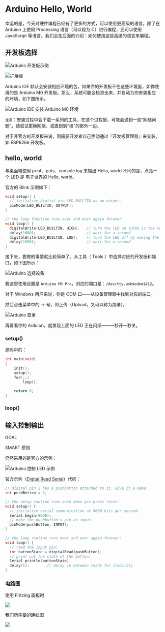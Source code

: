 Arduino Hello, World
===

幸运的是，今天对硬件编程已经有了更多的方式，可以使用更高级的语言。除了在 Arduion 上使用 Processing 语言（可以视为 C）进行编程，还可以使用 JavaScript 等语言。我们会在后面的介绍：如何使用这些高级的语言来编程。

开发板选择
---

![Arduino 开发板示例](./images/arduino/arduinos.jpg)

![扩展板](./images/arduino/shields.jpg)

Arduino IDE 默认会安装相应环境的包，如果你的开发板不在这些环境里，如你使用的是 Arduino M0 开发板。那么，系统可能会检测出来，并自动为你安装相应的环境，如下图所示。

![Arduino IDE 安装 Arduino M0 环境](./images/arduino/arduino-install-package.png)

``注意``：安装过程中会下载一系列的工具，在这个过程里，可能会遇到一些“网络问题”。请尝试更换网络，或直到到“墙”的那外一边。

对于非官方的开发板来说，则需要开发者自己手动通过『开发板管理器』来安装，如 ESP8266 开发板。

hello, world
---

与桌面端使用 print、puts、console.log 来输出 Hello, world 不同的是，点亮一个 LED 是 电子世界的 Hello, world。


官方的 Blink 示例如下：

```c
void setup() {
  // initialize digital pin LED_BUILTIN as an output.
  pinMode(LED_BUILTIN, OUTPUT);
}

// the loop function runs over and over again forever
void loop() {
  digitalWrite(LED_BUILTIN, HIGH);   // turn the LED on (HIGH is the voltage level)
  delay(1000);                       // wait for a second
  digitalWrite(LED_BUILTIN, LOW);    // turn the LED off by making the voltage LOW
  delay(1000);                       // wait for a second
}
```

接下来，要做的事情就比较简单了。从工具（ Tools ）中选择对应的开发板和端口，如下图所示：

![Arduino 选择设备](./images/arduino/arduino-devices.png)

我这里使用设置是 ``Arduino M0 Pro``，对应的端口是：``/dev/tty.usbmodem1412``。

对于 Windows 用户来说，则是 COM 口——从设备管理器中找到对应的端口。

然后点击菜单中的 -> 号，即上传（Upload，又可以称为烧录）。

![Arduino 菜单](./images/arduino/arduino-menu.png)

再看看你的 Arduion，就发现上面的 LED 正在闪烁——一秒开一秒关。

### setup()

源码中的：

```c
int main(void)
{
    init();
    setup();
    for(;;)
        loop();

    return 0;
}
```

### loop()

输入控制输出
---

GOAL

SMART 原则 

仍然采用的是官方的示例：

![Arduino 控制 LED 示例](./images/arduino/fritzing-button.png)

官方示例（[Digital Read Serial](https://www.arduino.cc/en/Tutorial/DigitalReadSerial)）代码：

```c
// digital pin 2 has a pushbutton attached to it. Give it a name:
int pushButton = 2;

// the setup routine runs once when you press reset:
void setup() {
  // initialize serial communication at 9600 bits per second:
  Serial.begin(9600);
  // make the pushbutton's pin an input:
  pinMode(pushButton, INPUT);
}

// the loop routine runs over and over again forever:
void loop() {
  // read the input pin:
  int buttonState = digitalRead(pushButton);
  // print out the state of the button:
  Serial.println(buttonState);
  delay(1);        // delay in between reads for stability
}
```

### 电路图

使用 Fritzing 画板时

![](./images/arduino/fritzing-example.jpg)

我们所需要的连线图

![](./images/arduino/arduino-button.jpg)

